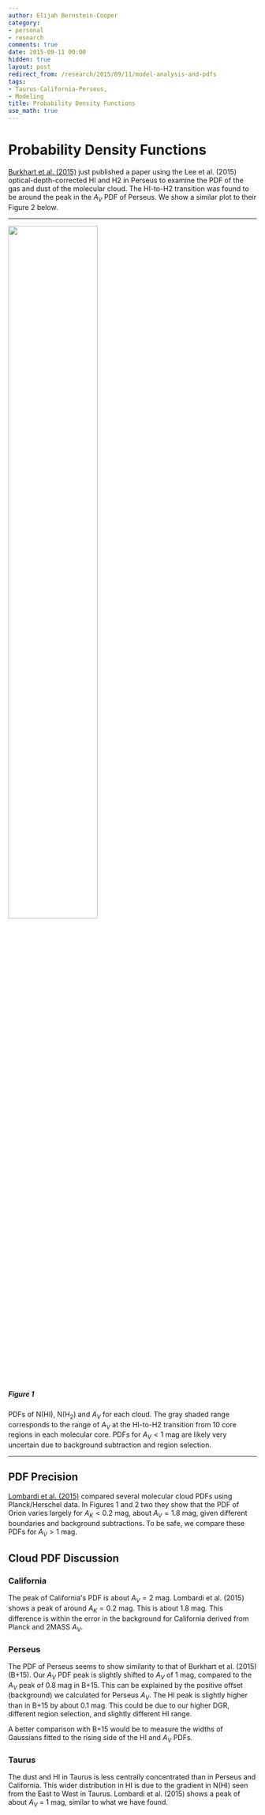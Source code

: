 ```yaml
---
author: Elijah Bernstein-Cooper
category:
- personal
- research
comments: true
date: 2015-09-11 00:00
hidden: true
layout: post
redirect_from: /research/2015/09/11/model-analysis-and-pdfs
tags:
- Taurus-California-Perseus,
- Modeling
title: Probability Density Functions
use_math: true
---
```


# **Probability Density Functions**

[Burkhart et al. (2015)](http://adsabs.harvard.edu/abs/2015arXiv150902889B) just
published a paper using the Lee et al. (2015) optical-depth-corrected HI and H2
in Perseus to examine the PDF of the gas and dust of the molecular cloud. The
HI-to-H2 transition was found to be around the peak in the $A_V$ PDF of Perseus.
We show a similar plot to their Figure 2 below.

***

<img src="/media/2015/09/11/multicloud_pdfs.png" style="width: 60%"/>

##### **Figure 1**

PDFs of N(HI), N(H$_2$) and $A_V$ for each cloud. The gray shaded range
corresponds to the range of $A_V$ at the HI-to-H2 transition from 10 core
regions in each molecular core. PDFs for $A_V < 1$ mag are likely very uncertain
due to background subtraction and region selection.

***

## PDF Precision

[Lombardi et al.  (2015)](http://www.aanda.org/10.1051/0004-6361/201525650)
compared several molecular cloud PDFs using Planck/Herschel data. In Figures 1
and 2 two they show that the PDF of Orion varies largely for $A_K < 0.2$ mag,
about $A_V = 1.8$ mag, given different boundaries and background subtractions.
To be safe, we compare these PDFs for $A_V > 1$ mag. 

## Cloud PDF Discussion

### California

The peak of California's PDF is about $A_V = 2$ mag. Lombardi et al. (2015)
shows a peak of around $A_K = 0.2$ mag. This is about 1.8 mag. This difference
is within the error in the background for California derived from Planck and
2MASS $A_V$.

### Perseus

The PDF of Perseus seems to show similarity to that of Burkhart et al. (2015)
(B+15). Our $A_V$ PDF peak is slightly shifted to $A_V$ of 1 mag, compared to
the $A_V$ peak of 0.8 mag in B+15. This can be explained by the positive offset
(background) we calculated for Perseus $A_V$. The HI peak is slightly higher
than in B+15 by about 0.1 mag. This could be due to our higher DGR, different
region selection, and slightly different HI range.

A better comparison with B+15 would be to measure the widths of Gaussians
fitted to the rising side of the HI and $A_V$ PDFs.

### Taurus

The dust and HI in Taurus is less centrally concentrated than in Perseus and
California. This wider distribution in HI is due to the gradient in N(HI) seen
from the East to West in Taurus. Lombardi et al. (2015) shows a peak of about
$A_V$ = 1 mag, similar to what we have found.